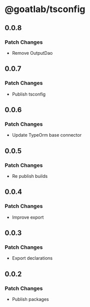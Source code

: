 # @goatlab/tsconfig

## 0.0.8

### Patch Changes

- Remove OutputDao

## 0.0.7

### Patch Changes

- Publish tsconfig

## 0.0.6

### Patch Changes

- Update TypeOrm base connector

## 0.0.5

### Patch Changes

- Re publish builds

## 0.0.4

### Patch Changes

- Improve export

## 0.0.3

### Patch Changes

- Export declarations

## 0.0.2

### Patch Changes

- Publish packages
